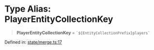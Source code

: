 # Type Alias: PlayerEntityCollectionKey

> **PlayerEntityCollectionKey** = `` `${EntityCollectionPrefix}players` ``

Defined in: [state/merge.ts:17](https://github.com/benallfree/lab13/blob/c14b6cbe39823dfc265f5d26450ed040a344e64f/sdk/src/online/state/merge.ts#L17)
